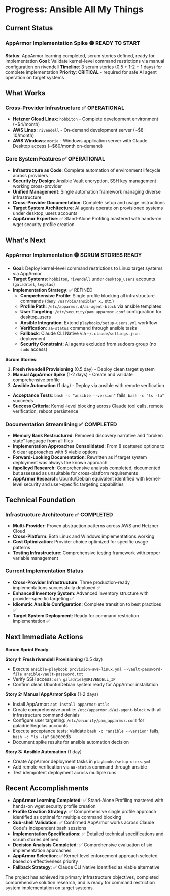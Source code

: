 # Progress: Ansible All My Things

## Current Status

### AppArmor Implementation Spike 🟡 READY TO START
**Status**: AppArmor learning completed, scrum stories defined, ready for implementation
**Goal**: Validate kernel-level command restrictions via manual configuration on rivendell
**Timeline**: 3 scrum stories (0.5 + 1-2 + 1 days) for complete implementation
**Priority**: **CRITICAL** - required for safe AI agent operation on target systems

## What Works

### Cross-Provider Infrastructure ✅ OPERATIONAL
- **Hetzner Cloud Linux**: `hobbiton` - Complete development environment (~$4/month)
- **AWS Linux**: `rivendell` - On-demand development server (~$8-10/month)
- **AWS Windows**: `moria` - Windows application server with Claude Desktop access (~$60/month on-demand)

### Core System Features ✅ OPERATIONAL
- **Infrastructure as Code**: Complete automation of environment lifecycle across providers
- **Security by Design**: Ansible Vault encryption, SSH key management working cross-provider
- **Unified Management**: Single automation framework managing diverse infrastructure
- **Cross-Provider Documentation**: Complete setup and usage instructions
- **Target System Architecture**: AI agents operate on provisioned systems under desktop_users accounts
- **AppArmor Expertise**: ✅ Stand-Alone Profiling mastered with hands-on wget security profile creation

## What's Next

### AppArmor Implementation 🟡 SCRUM STORIES READY
- **Goal**: Deploy kernel-level command restrictions to Linux target systems via AppArmor
- **Target Systems**: `hobbiton`, `rivendell` under `desktop_users` accounts (`galadriel`, `legolas`)
- **Implementation Strategy**: ✅ REFINED
  - **Comprehensive Profile**: Single profile blocking all infrastructure commands (`deny /usr/bin/ansible* x,` etc.)
  - **Profile Path**: `/etc/apparmor.d/ai-agent-block` via ansible templates
  - **User Targeting**: `/etc/security/pam_apparmor.conf` configuration for desktop_users
  - **Ansible Integration**: Extend `playbooks/setup-users.yml` workflow
  - **Verification**: `aa-status` command through ansible tasks
  - **Fallback**: Claude CLI Native via `~/.claude/settings.json` deployment
  - **Security Constraint**: AI agents excluded from sudoers group (no `sudo` access)

**Scrum Stories**:
1. **Fresh rivendell Provisioning** (0.5 day) - Deploy clean target system
2. **Manual AppArmor Spike** (1-2 days) - Create and validate comprehensive profile
3. **Ansible Automation** (1 day) - Deploy via ansible with remote verification

- **Acceptance Tests**: `bash -c "ansible --version"` fails, `bash -c "ls -la"` succeeds
- **Success Criteria**: Kernel-level blocking across Claude tool calls, remote verification, reboot persistence

### Documentation Streamlining ✅ COMPLETED
- **Memory Bank Restructured**: Removed discovery narrative and "broken state" language from all files
- **Implementation Approaches Consolidated**: From 8 scattered options to 6 clear approaches with 5 viable options
- **Forward-Looking Documentation**: Rewritten as if target system deployment was always the known approach
- **fapolicyd Research**: Comprehensive analysis completed, documented but assessed as unsuitable for cross-platform requirements
- **AppArmor Research**: Ubuntu/Debian equivalent identified with kernel-level security and user-specific targeting capabilities

## Technical Foundation

### Infrastructure Architecture ✅ COMPLETED
- **Multi-Provider**: Proven abstraction patterns across AWS and Hetzner Cloud
- **Cross-Platform**: Both Linux and Windows implementations working
- **Cost Optimization**: Provider choice optimized for specific usage patterns
- **Testing Infrastructure**: Comprehensive testing framework with proper variable management

### Current Implementation Status
- **Cross-Provider Infrastructure**: Three production-ready implementations successfully deployed ✅
- **Enhanced Inventory System**: Advanced inventory structure with provider-specific targeting ✅
- **Idiomatic Ansible Configuration**: Complete transition to best practices ✅
- **Target System Deployment**: Ready for command restriction implementation ✅

## Next Immediate Actions

**Scrum Sprint Ready**:

**Story 1: Fresh rivendell Provisioning** (0.5 day)
- Execute `ansible-playbook provision-aws-linux.yml --vault-password-file ansible-vault-password.txt`
- Verify SSH access: `ssh galadriel@$RIVENDELL_IP`
- Confirm clean Ubuntu/Debian system ready for AppArmor installation

**Story 2: Manual AppArmor Spike** (1-2 days)
- Install AppArmor: `apt install apparmor-utils`
- Create comprehensive profile: `/etc/apparmor.d/ai-agent-block` with all infrastructure command denials
- Configure user targeting: `/etc/security/pam_apparmor.conf` for galadriel/legolas accounts
- Execute acceptance tests: Validate `bash -c "ansible --version"` fails, `bash -c "ls -la"` succeeds
- Document spike results for ansible automation decision

**Story 3: Ansible Automation** (1 day)
- Create AppArmor deployment tasks in `playbooks/setup-users.yml`
- Add remote verification via `aa-status` command through ansible
- Test idempotent deployment across multiple runs

## Recent Accomplishments

- **AppArmor Learning Completed**: ✅ Stand-Alone Profiling mastered with hands-on wget security profile creation
- **Profile Creation Strategy**: ✅ Comprehensive single profile approach identified as optimal for multiple command blocking
- **Sub-shell Validation**: ✅ Confirmed AppArmor works across Claude Code's independent bash sessions
- **Implementation Specifications**: ✅ Detailed technical specifications and scrum stories defined
- **Decision Analysis Completed**: ✅ Comprehensive evaluation of six implementation approaches
- **AppArmor Selection**: ✅ Kernel-level enforcement approach selected based on effectiveness priority
- **Fallback Strategy**: ✅ Claude CLI Native identified as viable alternative

The project has achieved its primary infrastructure objectives, completed comprehensive solution research, and is ready for command restriction system implementation on target systems.